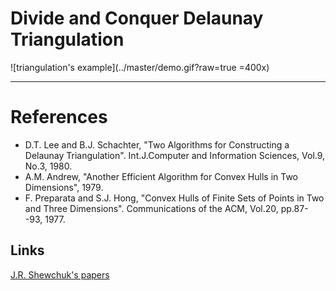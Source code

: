 # Divide and Conquer Delaunay Triangulation

![triangulation's example](../master/demo.gif?raw=true =400x)
***



References
==========
- D.T. Lee and B.J. Schachter, "Two Algorithms for Constructing a Delaunay Triangulation". Int.J.Computer and Information Sciences, Vol.9, No.3, 1980.
- A.M. Andrew, "Another Efficient Algorithm for Convex Hulls in Two Dimensions", 1979.
- F. Preparata and S.J. Hong, "Convex Hulls of Finite Sets of Points in Two and Three Dimensions". Communications of the ACM, Vol.20, pp.87--93, 1977.

Links
-----
[J.R. Shewchuk's papers](https://people.eecs.berkeley.edu/~jrs/jrspapers.html)